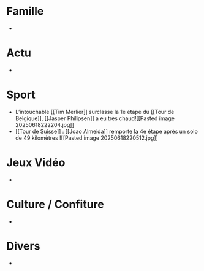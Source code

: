 # Famille
- 
# Actu
- 
# Sport
- L’intouchable [[Tim Merlier]] surclasse la 1e étape du [[Tour de Belgique]], [[Jasper Philipsen]] a eu très chaud![[Pasted image 20250618222204.jpg]]
- [[Tour de Suisse]] : [[Joao Almeida]] remporte la 4e étape après un solo de 49 kilomètres
  ![[Pasted image 20250618220512.jpg]]
# Jeux Vidéo
- 
# Culture / Confiture
- 
# Divers
- 
